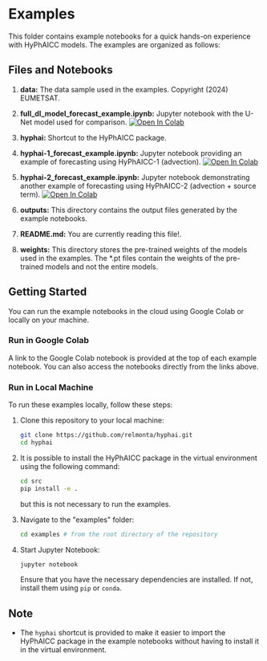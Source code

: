 # Examples

This folder contains example notebooks for a quick hands-on experience with HyPhAICC models. The examples are organized as follows:

## Files and Notebooks

1. **data:** The data sample used in the examples. Copyright (2024) EUMETSAT.
   
2. **full_dl_model_forecast_example.ipynb:** Jupyter notebook with the U-Net model used for comparison. [![Open In Colab](https://colab.research.google.com/assets/colab-badge.svg)](https://githubtocolab.com/relmonta/hyphai/blob/master/examples/full_dl_model_forecast_example.ipynb)

3. **hyphai:** Shortcut to the HyPhAICC package.

4. **hyphai-1_forecast_example.ipynb:** Jupyter notebook providing an example of forecasting using HyPhAICC-1 (advection). [![Open In Colab](https://colab.research.google.com/assets/colab-badge.svg)](https://githubtocolab.com/relmonta/hyphai/blob/master/examples/hyphai-1_forecast_example.ipynb)

5. **hyphai-2_forecast_example.ipynb:** Jupyter notebook demonstrating another example of forecasting using HyPhAICC-2 (advection + source term). [![Open In Colab](https://colab.research.google.com/assets/colab-badge.svg)](https://githubtocolab.com/relmonta/hyphai/blob/master/examples/hyphai-2_forecast_example.ipynb)

6. **outputs:** This directory contains the output files generated by the example notebooks.

7. **README.md:** You are currently reading this file!.

8. **weights:** This directory stores the pre-trained weights of the models used in the examples. The *.pt files contain the weights of the pre-trained models and not the entire models.

## Getting Started

You can run the example notebooks in the cloud using Google Colab or locally on your machine.

### Run in Google Colab

A link to the Google Colab notebook is provided at the top of each example notebook. You can also access the notebooks directly from the links above.

### Run in Local Machine
To run these examples locally, follow these steps:

1. Clone this repository to your local machine:

   ```bash
   git clone https://github.com/relmonta/hyphai.git
   cd hyphai
   ```

2. It is possible to install the HyPhAICC package in the virtual environment using the following command:

   ```bash
   cd src
   pip install -e .
   ```
   but this is not necessary to run the examples.

3. Navigate to the "examples" folder:

   ```bash
   cd examples # from the root directory of the repository
   ```

4. Start Jupyter Notebook:

   ```bash
   jupyter notebook
   ```

   Ensure that you have the necessary dependencies are installed. If not, install them using `pip` or `conda`.

## Note

- The `hyphai` shortcut is provided to make it easier to import the HyPhAICC package in the example notebooks without having to install it in the virtual environment. 
